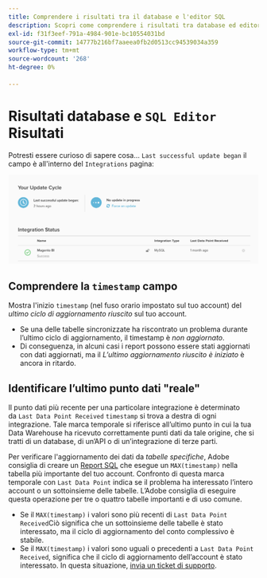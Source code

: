 ```yaml
---
title: Comprendere i risultati tra il database e l'editor SQL
description: Scopri come comprendere i risultati tra database ed editor SQL.
exl-id: f31f3eef-791a-4984-901e-bc10554031bd
source-git-commit: 14777b216bf7aaeea0fb2d0513cc94539034a359
workflow-type: tm+mt
source-wordcount: '268'
ht-degree: 0%

---
```


# Risultati database e `SQL Editor` Risultati

Potresti essere curioso di sapere cosa... `Last successful update began` il campo è all&#39;interno del `Integrations` pagina:

![Ultimo_aggiornamento_riuscito.png](../../../assets/Last_successful_update.png)

## Comprendere la `timestamp` campo

Mostra l&#39;inizio `timestamp` (nel fuso orario impostato sul tuo account) del _ultimo ciclo di aggiornamento riuscito_ sul tuo account.

- Se una delle tabelle sincronizzate ha riscontrato un problema durante l’ultimo ciclo di aggiornamento, il timestamp è *non aggiornato*.
- Di conseguenza, in alcuni casi i report possono essere stati aggiornati con dati aggiornati, ma il *L’ultimo aggiornamento riuscito è iniziato* è ancora in ritardo.

## Identificare l’ultimo punto dati &quot;reale&quot;

Il punto dati più recente per una particolare integrazione è determinato da `Last Data Point Received` `timestamp` si trova a destra di ogni integrazione. Tale marca temporale si riferisce all’ultimo punto in cui la tua Data Warehouse ha ricevuto correttamente punti dati da tale origine, che si tratti di un database, di un’API o di un’integrazione di terze parti.

Per verificare l&#39;aggiornamento dei dati da *tabelle specifiche*, Adobe consiglia di creare un [Report SQL](../../dev-reports/sql-rpt-bldr.md) che esegue un `MAX(timestamp)` nella tabella più importante del tuo account. Confronto di questa marca temporale con `Last Data Point` indica se il problema ha interessato l’intero account o un sottoinsieme delle tabelle. L’Adobe consiglia di eseguire questa operazione per tre o quattro tabelle importanti e di uso comune.

- Se il `MAX(timestamp)` i valori sono più recenti di `Last Data Point Received`Ciò significa che un sottoinsieme delle tabelle è stato interessato, ma il ciclo di aggiornamento del conto complessivo è stabile.
- Se il `MAX(timestamp)` i valori sono uguali o precedenti a `Last Data Point Received`, significa che il ciclo di aggiornamento dell’account è stato interessato. In questa situazione, [invia un ticket di supporto](https://experienceleague.adobe.com/docs/commerce-knowledge-base/kb/troubleshooting/miscellaneous/mbi-service-policies.html?lang=en).
